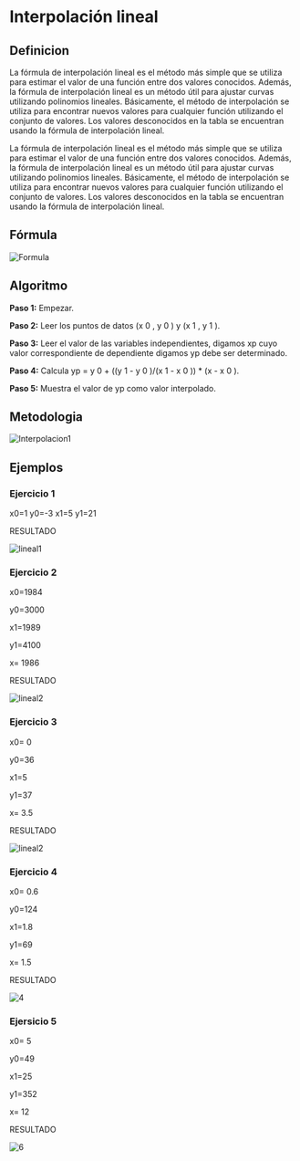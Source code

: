 # Interpolación lineal

## Definicion 

La fórmula de interpolación lineal es el método más simple que se utiliza para estimar el valor de una función entre dos valores conocidos. Además, la fórmula de interpolación lineal es un método útil para ajustar curvas utilizando polinomios lineales. Básicamente, el método de interpolación se utiliza para encontrar nuevos valores para cualquier función utilizando el conjunto de valores. Los valores desconocidos en la tabla se encuentran usando la fórmula de interpolación lineal.

La fórmula de interpolación lineal es el método más simple que se utiliza para estimar el valor de una función entre dos valores conocidos. Además, la fórmula de interpolación lineal es un método útil para ajustar curvas utilizando polinomios lineales. Básicamente, el método de interpolación se utiliza para encontrar nuevos valores para cualquier función utilizando el conjunto de valores. Los valores desconocidos en la tabla se encuentran usando la fórmula de interpolación lineal.

## Fórmula
![Formula](https://encrypted-tbn0.gstatic.com/images?q=tbn:ANd9GcQcdgJkeZFq65sgSuHEB_7nEooMkJ1sWJTqF3uidUKv&s)

## Algoritmo
**Paso 1:** Empezar.

**Paso 2:** Leer los puntos de datos (x 0 , y 0 ) y (x 1 , y 1 ).

**Paso 3:** Leer el valor de las variables independientes, digamos xp cuyo valor correspondiente de dependiente digamos yp debe ser determinado.

**Paso 4:** Calcula yp = y 0 + ((y 1 - y 0 )/(x 1 - x 0 )) * (x - x 0 ).

**Paso 5:** Muestra el valor de yp como valor interpolado.

## Metodologia 
![Interpolacion1](https://github.com/Mexta46/Metodos_Numericos/assets/169117716/355c8eb8-b81c-4702-a28a-c620753208d9)  

## Ejemplos 

### Ejercicio 1

x0=1
y0=-3
x1=5
y1=21

RESULTADO

![lineal1](https://github.com/Mexta46/Metodos_Numericos/assets/169117716/149a42ce-59bd-4ee9-b281-81b5d150a15a)

### Ejercicio 2

x0=1984

y0=3000

x1=1989

y1=4100

x= 1986

RESULTADO

![lineal2](https://github.com/Mexta46/Metodos_Numericos/assets/169117716/3296940d-1881-4322-8c69-246430524280)

### Ejercicio 3 

x0= 0

y0=36

x1=5

y1=37

x= 3.5

RESULTADO

![lineal2](https://github.com/Mexta46/Metodos_Numericos/assets/169117716/4f8b007b-8f77-49db-82f3-602991185d1b)

### Ejercicio 4 

x0= 0.6

y0=124

x1=1.8

y1=69

x= 1.5

RESULTADO

![4](https://github.com/Mexta46/Metodos_Numericos/assets/169117716/fcfc88d3-bcfb-4df4-8a2d-81d7d62423f1)

### Ejersicio 5 

x0= 5

y0=49

x1=25

y1=352

x= 12

RESULTADO

![6](https://github.com/Mexta46/Metodos_Numericos/assets/169117716/4e3cd1cb-58c3-48b3-9e40-912aaa2ec066)


